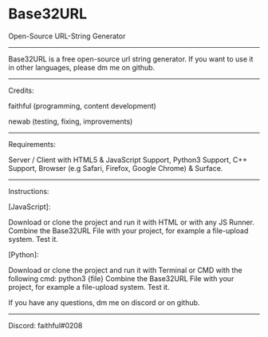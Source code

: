 # Base32URL
Open-Source URL-String Generator

--------------------------------------------------------------

Base32URL is a free open-source url string generator. 
If you want to use it in other languages, please dm me on github. 

--------------------------------------------------------------

Credits:

faithful (programming, content development)

newab (testing, fixing, improvements) 

--------------------------------------------------------------

Requirements:

Server / Client with HTML5 & JavaScript Support, Python3 Support, C++ Support, Browser (e.g Safari, Firefox, Google Chrome) & Surface.

--------------------------------------------------------------

Instructions: 

[JavaScript]: 

Download or clone the project and run it with HTML or with any JS Runner. 
Combine the Base32URL File with your project, for example a file-upload system.
Test it.

[Python]: 

Download or clone the project and run it with Terminal or CMD with the following cmd: 
python3 {file}
Combine the Base32URL File with your project, for example a file-upload system.
Test it.

If you have any questions, dm me on discord or on github.

--------------------------------------------------------------

Discord: faithful#0208












